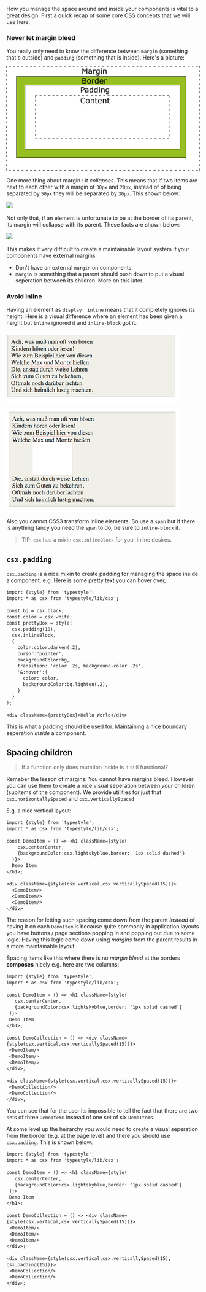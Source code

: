 How you manage the space around and inside your components is vital to a great design. First a quick recap of some core CSS concepts that we will use here.

### Never let margin bleed
You really only need to know the difference between `margin` (something that's outside) and `padding` (something that is inside). Here's a picture:

![](/images/book/marginpadding.gif)


One more thing about margin : *it collapses*. This means that if two items are next to each other with a margin of `30px` and `20px`, instead of of being separated by `50px` they will be separated by `30px`. This shown below:

![](/images/book/marginsibling.png)

Not only that, if an element is unfortunate to be at the border of its parent, its margin will collapse with its parent. These facts are shown below:

![](/images/book/marginchild.png)

This makes it very difficult to create a maintainable layout system if your components have external margins

* Don't have an external `margin` on components.
* `margin` is something that a parent should push down to put a visual seperation between its children. More on this later.

### Avoid inline
Having an element as `display: inline` means that it completely ignores its height. Here is a visual difference where an element has been given a height but `inline` ignored it and `inline-block` got it.

![](/images/book/inline.png)

![](/images/book/inlineBlock.png)

Also you cannot CSS3 transform inline elements. So use a `span` but if there is anything fancy you need the `span` to do, be sure to `inline-block` it.

> TIP: `csx` has a mixin `csx.inlineBlock` for your inline desires. 

## `csx.padding`

`csx.padding` is a nice mixin to create padding for managing the space inside a component. e.g. Here is some pretty text you can hover over,

```play
import {style} from 'typestyle';
import * as csx from 'typestyle/lib/csx';

const bg = csx.black;
const color = csx.white;
const prettyBox = style(
  csx.padding(10),
  csx.inlineBlock,
  {
    color:color.darken(.2),
    cursor:'pointer',
    backgroundColor:bg,
    transition: 'color .2s, background-color .2s',
    '&:hover':{
      color: color,
      backgroundColor:bg.lighten(.2),
    }
  }
);

<div className={prettyBox}>Hello World</div>
```

This is what a padding should be used for. Maintaining a nice boundary seperation *inside* a component.

## Spacing children

> If a function only does mutation inside is it still functional?

Remeber the lesson of margins: You cannot have margins bleed. However you can use them to create a nice visual seperation between *your* children (subitems of the component). We provide utilities for just that `csx.horizontallySpaced` and `csx.verticallySpaced` 

E.g. a nice vertical layout: 

```play
import {style} from 'typestyle';
import * as csx from 'typestyle/lib/csx';

const DemoItem = () => <h1 className={style(
    csx.centerCenter,
    {backgroundColor:csx.lightskyblue,border: '1px solid dashed'}
  )}>
  Demo Item
</h1>;

<div className={style(csx.vertical,csx.verticallySpaced(15))}> 
  <DemoItem/>
  <DemoItem/>
  <DemoItem/>
</div>
```

The reason for letting such spacing come down from the parent *instead* of having it on each `DemoItem` is because quite commonly in application layouts you have buttons / page sections popping in and popping out due to some logic. Having this logic come down using *margins* from the parent results in a more maintainable layout.

Spacing items like this where there is no *margin bleed* at the borders **composes** nicely e.g. here are two columns: 

 ```play
import {style} from 'typestyle';
import * as csx from 'typestyle/lib/csx';

const DemoItem = () => <h1 className={style(
    csx.centerCenter,
    {backgroundColor:csx.lightskyblue,border: '1px solid dashed'}
  )}>
  Demo Item
</h1>;

const DemoCollection = () => <div className={style(csx.vertical,csx.verticallySpaced(15))}> 
  <DemoItem/>
  <DemoItem/>
  <DemoItem/>
</div>;

<div className={style(csx.vertical,csx.verticallySpaced(15))}> 
  <DemoCollection/>
  <DemoCollection/>
</div>;
```

You can see that for the user its impossible to tell the fact that there are two sets of three `DemoItem`s instead of one set of six `DemoItem`s.

At some level up the heirarchy you would need to create a visual seperation from the border (e.g. at the page level) and there you should use `csx.padding`. This is shown below: 

 ```play
import {style} from 'typestyle';
import * as csx from 'typestyle/lib/csx';

const DemoItem = () => <h1 className={style(
    csx.centerCenter,
    {backgroundColor:csx.lightskyblue,border: '1px solid dashed'}
  )}>
  Demo Item
</h1>;

const DemoCollection = () => <div className={style(csx.vertical,csx.verticallySpaced(15))}> 
  <DemoItem/>
  <DemoItem/>
  <DemoItem/>
</div>;

<div className={style(csx.vertical,csx.verticallySpaced(15), csx.padding(15))}> 
  <DemoCollection/>
  <DemoCollection/>
</div>;
```
